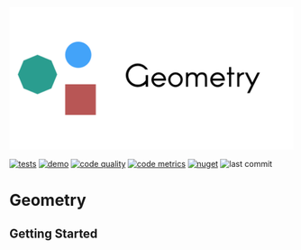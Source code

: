 <p align="center">
   <div style="width:640;height:320">
       <img style="width: inherit" src="https://raw.githubusercontent.com/Aptacode/Geometry/main/Resources/Images/Banner.png">
</div>
</p>

[![tests](https://github.com/Aptacode/Geometry/actions/workflows/test.yml/badge.svg)](https://github.com/Aptacode/Geometry/actions/workflows/test.yml)
[![demo](https://github.com/Aptacode/Geometry/actions/workflows/demo.yml/badge.svg)](https://aptacode.github.io/Geometry/)
[![code quality](https://app.codacy.com/project/badge/Grade/3c10562f384140f1bdac7c6e0a386860)](https://www.codacy.com/gh/Aptacode/Geometry/dashboard?utm_source=github.com&amp;utm_medium=referral&amp;utm_content=Aptacode/Geometry&amp;utm_campaign=Badge_Grade)
[![code metrics](https://github.com/Aptacode/Geometry/actions/workflows/metrics.yml/badge.svg)](https://github.com/Aptacode/Geometry/blob/main/CODE_METRICS.md)
[![nuget](https://img.shields.io/nuget/v/Aptacode.Geometry.svg?style=flat&color=brightgreen)](https://www.nuget.org/packages/Aptacode.Geometry/)
![last commit](https://img.shields.io/github/last-commit/Aptacode/Geometry?style=flat&cacheSeconds=86000&color=brightgreen)

# Geometry

## Getting Started
